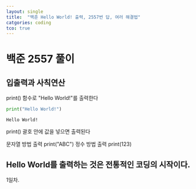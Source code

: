 ```yaml
---
layout: single
title:  "백준 Hello World! 출력, 2557번 답, 여러 해결법"
catgories: coding
tco: true
---
```


# 백준 2557 풀이
## 입출력과 사칙연산
print() 함수로 "Hello World!"를 출력한다


```python
print("Hello World!")
```

    Hello World!


print() 괄호 안에 값을 넣으면 출력된다

문자열 방법 출력 print("ABC")
정수 방법 출력 print(123)

## Hello World를 출력하는 것은 전통적인 코딩의 시작이다.

1일차.
